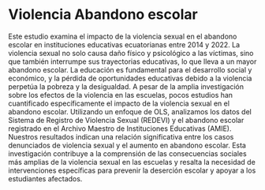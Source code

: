 # Violencia Abandono escolar
Este estudio examina el impacto de la violencia sexual en el abandono escolar en instituciones educativas ecuatorianas entre 2014 y 2022. La violencia sexual no solo causa daño físico y psicológico a las víctimas, sino que también interrumpe sus trayectorias educativas, lo que lleva a un mayor abandono escolar. La educación es fundamental para el desarrollo social y económico, y la pérdida de oportunidades educativas debido a la violencia perpetúa la pobreza y la desigualdad. A pesar de la amplia investigación sobre los efectos de la violencia en las escuelas, pocos estudios han cuantificado específicamente el impacto de la violencia sexual en el abandono escolar. Utilizando un enfoque de OLS, analizamos los datos del Sistema de Registro de Violencia Sexual (REDEVI) y el abandono escolar registrado en el Archivo Maestro de Instituciones Educativas (AMIE). Nuestros resultados indican una relación significativa entre los casos denunciados de violencia sexual y el aumento en abandono escolar. Esta investigación contribuye a la comprensión de las consecuencias sociales más amplias de la violencia sexual en las escuelas y resalta la necesidad de intervenciones específicas para prevenir la deserción escolar y apoyar a los estudiantes afectados.
